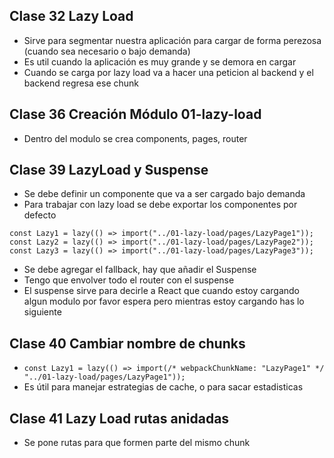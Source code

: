 ## Clase 32 Lazy Load
- Sirve para segmentar nuestra aplicación para cargar de forma perezosa (cuando sea necesario o bajo demanda)
- Es util cuando la aplicación es muy grande y se demora en cargar
- Cuando se carga por lazy load va a hacer una peticion al backend y el backend regresa ese chunk

## Clase 36 Creación Módulo 01-lazy-load
- Dentro del modulo se crea components, pages, router

## Clase 39 LazyLoad y Suspense
- Se debe definir un componente que va a ser cargado bajo demanda
- Para trabajar con lazy load se debe exportar los componentes por defecto
```
const Lazy1 = lazy(() => import("../01-lazy-load/pages/LazyPage1"));
const Lazy2 = lazy(() => import("../01-lazy-load/pages/LazyPage2"));
const Lazy3 = lazy(() => import("../01-lazy-load/pages/LazyPage3"));
```
- Se debe agregar el fallback, hay que añadir el Suspense
- Tengo que envolver todo el router con el suspense
- El suspense sirve para decirle a React que cuando estoy cargando algun modulo por favor espera pero mientras estoy cargando has lo siguiente

## Clase 40 Cambiar nombre de chunks
- `const Lazy1 = lazy(() => import(/* webpackChunkName: "LazyPage1" */ "../01-lazy-load/pages/LazyPage1"));`
- Es útil para manejar estrategias de cache, o para sacar estadisticas

## Clase 41 Lazy Load rutas anidadas
- Se pone rutas para que formen parte del mismo chunk
